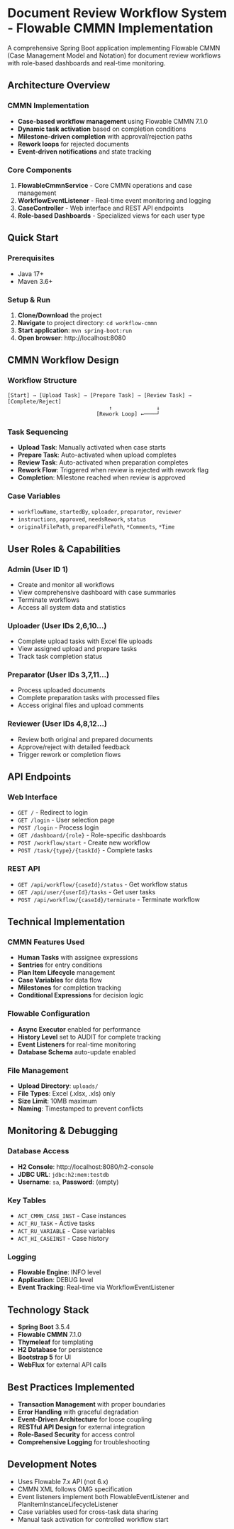 # Document Review Workflow System - Flowable CMMN Implementation

A comprehensive Spring Boot application implementing Flowable CMMN (Case Management Model and Notation) for document review workflows with role-based dashboards and real-time monitoring.

## Architecture Overview

### CMMN Implementation
- **Case-based workflow management** using Flowable CMMN 7.1.0
- **Dynamic task activation** based on completion conditions
- **Milestone-driven completion** with approval/rejection paths
- **Rework loops** for rejected documents
- **Event-driven notifications** and state tracking

### Core Components
1. **FlowableCmmnService** - Core CMMN operations and case management
2. **WorkflowEventListener** - Real-time event monitoring and logging
3. **CaseController** - Web interface and REST API endpoints
4. **Role-based Dashboards** - Specialized views for each user type

## Quick Start

### Prerequisites
- Java 17+
- Maven 3.6+

### Setup & Run
1. **Clone/Download** the project
2. **Navigate** to project directory: `cd workflow-cmmn`
3. **Start application**: `mvn spring-boot:run`
4. **Open browser**: http://localhost:8080

## CMMN Workflow Design

### Workflow Structure
```
[Start] → [Upload Task] → [Prepare Task] → [Review Task] → [Complete/Reject]
                                ↑              ↓
                            [Rework Loop] ←────┘
```

### Task Sequencing
- **Upload Task**: Manually activated when case starts
- **Prepare Task**: Auto-activated when upload completes
- **Review Task**: Auto-activated when preparation completes
- **Rework Flow**: Triggered when review is rejected with rework flag
- **Completion**: Milestone reached when review is approved

### Case Variables
- `workflowName`, `startedBy`, `uploader`, `preparator`, `reviewer`
- `instructions`, `approved`, `needsRework`, `status`
- `originalFilePath`, `preparedFilePath`, `*Comments`, `*Time`

## User Roles & Capabilities

### Admin (User ID 1)
- Create and monitor all workflows
- View comprehensive dashboard with case summaries
- Terminate workflows
- Access all system data and statistics

### Uploader (User IDs 2,6,10...)
- Complete upload tasks with Excel file uploads
- View assigned upload and prepare tasks
- Track task completion status

### Preparator (User IDs 3,7,11...)
- Process uploaded documents
- Complete preparation tasks with processed files
- Access original files and upload comments

### Reviewer (User IDs 4,8,12...)
- Review both original and prepared documents
- Approve/reject with detailed feedback
- Trigger rework or completion flows

## API Endpoints

### Web Interface
- `GET /` - Redirect to login
- `GET /login` - User selection page
- `POST /login` - Process login
- `GET /dashboard/{role}` - Role-specific dashboards
- `POST /workflow/start` - Create new workflow
- `POST /task/{type}/{taskId}` - Complete tasks

### REST API
- `GET /api/workflow/{caseId}/status` - Get workflow status
- `GET /api/user/{userId}/tasks` - Get user tasks
- `POST /api/workflow/{caseId}/terminate` - Terminate workflow

## Technical Implementation

### CMMN Features Used
- **Human Tasks** with assignee expressions
- **Sentries** for entry conditions
- **Plan Item Lifecycle** management
- **Case Variables** for data flow
- **Milestones** for completion tracking
- **Conditional Expressions** for decision logic

### Flowable Configuration
- **Async Executor** enabled for performance
- **History Level** set to AUDIT for complete tracking
- **Event Listeners** for real-time monitoring
- **Database Schema** auto-update enabled

### File Management
- **Upload Directory**: `uploads/`
- **File Types**: Excel (.xlsx, .xls) only
- **Size Limit**: 10MB maximum
- **Naming**: Timestamped to prevent conflicts

## Monitoring & Debugging

### Database Access
- **H2 Console**: http://localhost:8080/h2-console
- **JDBC URL**: `jdbc:h2:mem:testdb`
- **Username**: `sa`, **Password**: (empty)

### Key Tables
- `ACT_CMMN_CASE_INST` - Case instances
- `ACT_RU_TASK` - Active tasks
- `ACT_RU_VARIABLE` - Case variables
- `ACT_HI_CASEINST` - Case history

### Logging
- **Flowable Engine**: INFO level
- **Application**: DEBUG level
- **Event Tracking**: Real-time via WorkflowEventListener

## Technology Stack
- **Spring Boot** 3.5.4
- **Flowable CMMN** 7.1.0
- **Thymeleaf** for templating
- **H2 Database** for persistence
- **Bootstrap 5** for UI
- **WebFlux** for external API calls

## Best Practices Implemented
- **Transaction Management** with proper boundaries
- **Error Handling** with graceful degradation
- **Event-Driven Architecture** for loose coupling
- **RESTful API Design** for external integration
- **Role-Based Security** for access control
- **Comprehensive Logging** for troubleshooting

## Development Notes
- Uses Flowable 7.x API (not 6.x)
- CMMN XML follows OMG specification
- Event listeners implement both FlowableEventListener and PlanItemInstanceLifecycleListener
- Case variables used for cross-task data sharing
- Manual task activation for controlled workflow start
